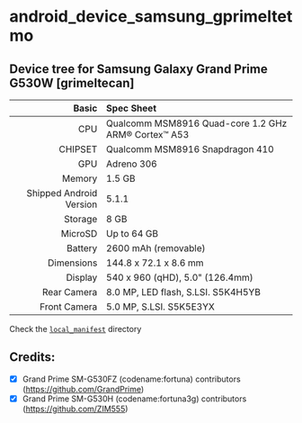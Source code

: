 # android_device_samsung_gprimeltetmo

## Device tree for Samsung Galaxy Grand Prime G530W [grimeltecan]

Basic   | Spec Sheet
-------:|:-------------------------
CPU     | Qualcomm MSM8916 Quad-core 1.2 GHz ARM® Cortex™ A53
CHIPSET | Qualcomm MSM8916 Snapdragon 410
GPU     | Adreno 306
Memory  | 1.5 GB
Shipped Android Version | 5.1.1
Storage | 8 GB
MicroSD | Up to 64 GB
Battery | 2600 mAh (removable)
Dimensions | 144.8 x 72.1 x 8.6 mm
Display | 540 x 960 (qHD), 5.0" (126.4mm)
Rear Camera  | 8.0 MP, LED flash, S.LSI. S5K4H5YB
Front Camera | 5.0 MP, S.LSI. S5K5E3YX

Check the [`local_manifest`](./local_manifest) directory


## Credits:
- [x] Grand Prime SM-G530FZ (codename:fortuna) contributors (https://github.com/GrandPrime)
- [x] Grand Prime SM-G530H (codename:fortuna3g) contributors (https://github.com/ZIM555)
